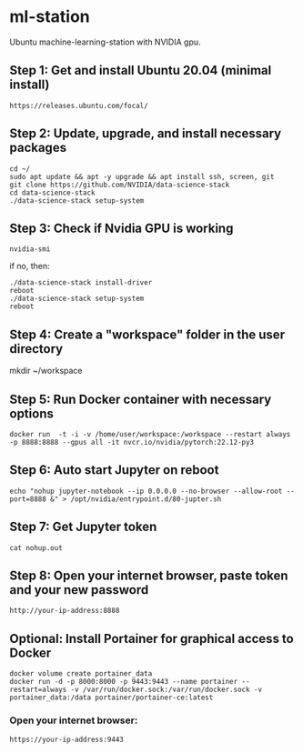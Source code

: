 # ml-station
Ubuntu machine-learning-station with NVIDIA gpu.

## Step 1: Get and install Ubuntu 20.04 (minimal install)
```
https://releases.ubuntu.com/focal/
```
## Step 2: Update, upgrade, and install necessary packages
```
cd ~/
sudo apt update && apt -y upgrade && apt install ssh, screen, git 
git clone https://github.com/NVIDIA/data-science-stack
cd data-science-stack
./data-science-stack setup-system
```
## Step 3: Check if Nvidia GPU is working
```
nvidia-smi
```
if no, then:
```
./data-science-stack install-driver
reboot
./data-science-stack setup-system
reboot
```
## Step 4: Create a "workspace" folder in the user directory
mkdir ~/workspace
## Step 5: Run Docker container with necessary options
```
docker run  -t -i -v /home/user/workspace:/workspace --restart always -p 8888:8888 --gpus all -it nvcr.io/nvidia/pytorch:22.12-py3
```
## Step 6: Auto start Jupyter on reboot
```
echo "nohup jupyter-notebook --ip 0.0.0.0 --no-browser --allow-root --port=8888 &" > /opt/nvidia/entrypoint.d/80-jupter.sh
```
## Step 7: Get Jupyter token
```
cat nohup.out
```
## Step 8: Open your internet browser, paste token and your new password
```
http://your-ip-address:8888
```

## Optional: Install Portainer for graphical access to Docker
```
docker volume create portainer_data
docker run -d -p 8000:8000 -p 9443:9443 --name portainer --restart=always -v /var/run/docker.sock:/var/run/docker.sock -v portainer_data:/data portainer/portainer-ce:latest
```
### Open your internet browser:
```
https://your-ip-address:9443
```
